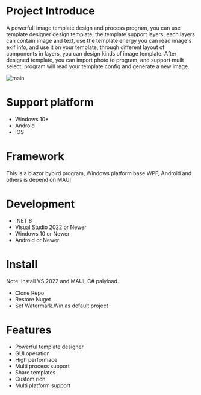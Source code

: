 # Project Introduce
A powerfull image template design and process program, you can use template designer design template, the template support layers, each layers can contain image and text, use the template energy you can read image's exif info, and use it on your template, through different layout of components in layers, you can design kinds of image template.
After designed template, you can import photo to program, and support muilt select, program will read your template config and generate a new image.

![main](https://github.com/3egirlsdream/Watermark.Win/assets/10288638/65e3018e-b4c1-4be0-b419-5f49be15f022)

# Support platform
- Windows 10+
- Android
- iOS
  
# Framework
This is a blazor bybird program, Windows platform base WPF, Android and others is depend on MAUI

# Development
- .NET 8
- Visual Studio 2022 or Newer
- Windows 10 or Newer
- Android or Newer

# Install
Note: install VS 2022 and MAUI, C# palyload.
- Clone Repo
- Restore Nuget
- Set Watermark.Win as default project

# Features
- Powerful template designer
- GUI operation
- High performace
- Multi process support
- Share templates
- Custom rich
- Multi platform support
